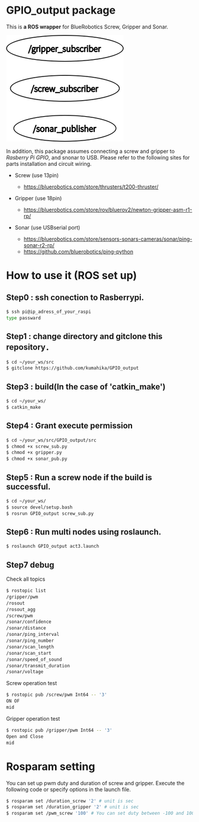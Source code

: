 # GPIO_output package
This is **a ROS wrapper** for BlueRobotics Screw, Gripper and Sonar.

![](rosgraph.png)

In addition, this package assumes connecting a screw and gripper to *Rasberry Pi GPIO*, and snonar to USB.
Please refer to the following sites for parts installation and circuit wiring.

- Screw (use 13pin)
  - https://bluerobotics.com/store/thrusters/t200-thruster/

- Gripper (use 18pin)
  - https://bluerobotics.com/store/rov/bluerov2/newton-gripper-asm-r1-rp/

- Sonar (use USBserial port)
  - https://bluerobotics.com/store/sensors-sonars-cameras/sonar/ping-sonar-r2-rp/
  - https://github.com/bluerobotics/ping-python

# How to use it (ROS set up)
## Step0 : ssh conection to Rasberrypi.
```sh
$ ssh pi@ip_adress_of_your_raspi
type passward
```
## Step1 : change directory and gitclone this repository．
```sh
$ cd ~/your_ws/src
$ gitclone https://github.com/kumahika/GPIO_output
```
## Step3 : build(In the case of 'catkin_make')
```sh
$ cd ~/your_ws/
$ catkin_make
```
## Step4 : Grant execute permission
```sh
$ cd ~/your_ws/src/GPIO_output/src
$ chmod +x screw_sub.py
$ chmod +x gripper.py
$ chmod +x sonar_pub.py
```
## Step5 : Run a screw node if the build is successful. 
```sh
$ cd ~/your_ws/
$ source devel/setup.bash
$ rosrun GPIO_output screw_sub.py
```
## Step6 : Run multi nodes using roslaunch.
```sh
$ roslaunch GPIO_output act3.launch
```
## Step7 debug
Check all topics 
```sh
$ rostopic list
/gripper/pwm
/rosout
/rosout_agg
/screw/pwm
/sonar/confidence
/sonar/distance
/sonar/ping_interval
/sonar/ping_number
/sonar/scan_length
/sonar/scan_start
/sonar/speed_of_sound
/sonar/transmit_duration
/sonar/voltage
```
Screw operation test
```sh
$ rostopic pub /screw/pwm Int64 -- '3'
ON OF
mid
```
Gripper operation test
```sh
$ rostopic pub /gripper/pwm Int64 -- '3'
Open and Close
mid
```

# Rosparam setting
You can set up pwm duty and duration of screw and gripper.
Execute the following code or specify options in the launch file.
```sh
$ rosparam set /duration_screw '2' # unit is sec
$ rosparam set /duration_gripper '2' # unit is sec
$ rosparam set /pwm_screw '100' # You can set duty between -100 and 100.
```
